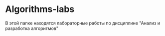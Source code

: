 # Algorithms-labs
В этой папке находятся лабораторные работы по дисциплине "Анализ и разработка алгоритмов"
